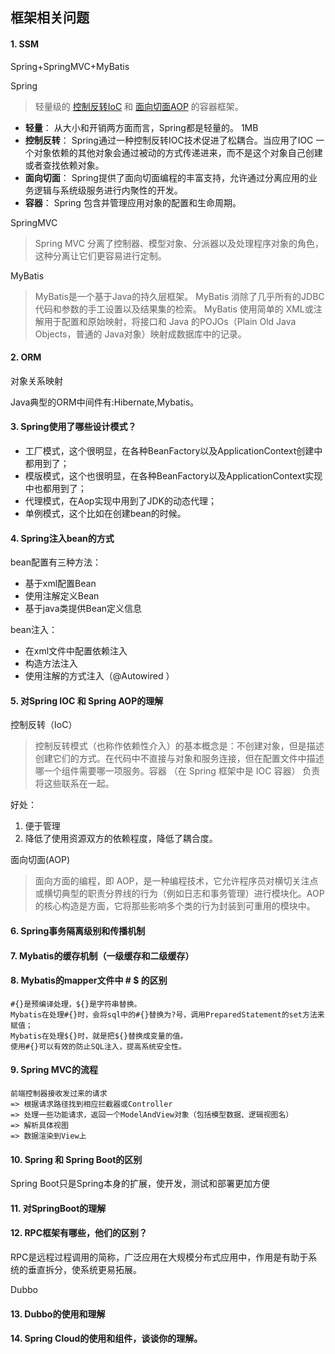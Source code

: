 ## 框架相关问题
#### 1. SSM
Spring+SpringMVC+MyBatis

Spring 
> 轻量级的 [控制反转IoC](Spring-IoC.md) 和 [面向切面AOP](Spring-AOP.md) 的容器框架。
- **轻量**： 从大小和开销两方面而言，Spring都是轻量的。 1MB
- **控制反转**： Spring通过一种控制反转IOC技术促进了松耦合。当应用了IOC 一个对象依赖的其他对象会通过被动的方式传递进来，而不是这个对象自己创建或者查找依赖对象。
- **面向切面**： Spring提供了面向切面编程的丰富支持，允许通过分离应用的业务逻辑与系统级服务进行内聚性的开发。
- **容器**： Spring 包含并管理应用对象的配置和生命周期。 

SpringMVC 
> Spring MVC 分离了控制器、模型对象、分派器以及处理程序对象的角色，这种分离让它们更容易进行定制。

MyBatis
> MyBatis是一个基于Java的持久层框架。
MyBatis 消除了几乎所有的JDBC代码和参数的手工设置以及结果集的检索。
MyBatis 使用简单的 XML或注解用于配置和原始映射，将接口和 Java 的POJOs（Plain Old Java Objects，普通的 Java对象）映射成数据库中的记录。

#### 2. ORM
对象关系映射

Java典型的ORM中间件有:Hibernate,Mybatis。 


#### 3. Spring使用了哪些设计模式？
- 工厂模式，这个很明显，在各种BeanFactory以及ApplicationContext创建中都用到了；
- 模版模式，这个也很明显，在各种BeanFactory以及ApplicationContext实现中也都用到了；
- 代理模式，在Aop实现中用到了JDK的动态代理；
- 单例模式，这个比如在创建bean的时候。

#### 4. Spring注入bean的方式
bean配置有三种方法：
- 基于xml配置Bean
- 使用注解定义Bean
- 基于java类提供Bean定义信息

bean注入：
- 在xml文件中配置依赖注入
- 构造方法注入
- 使用注解的方式注入（@Autowired ）


#### 5. 对Spring IOC 和 Spring AOP的理解
控制反转（IoC）
> 控制反转模式（也称作依赖性介入）的基本概念是：不创建对象，但是描述创建它们的方式。在代码中不直接与对象和服务连接，但在配置文件中描述哪一个组件需要哪一项服务。容器 （在 Spring 框架中是 IOC 容器） 负责将这些联系在一起。

好处： 
1. 便于管理
2. 降低了使用资源双方的依赖程度，降低了耦合度。

面向切面(AOP)
> 面向方面的编程，即 AOP，是一种编程技术，它允许程序员对横切关注点或横切典型的职责分界线的行为（例如日志和事务管理）进行模块化。AOP 的核心构造是方面，它将那些影响多个类的行为封装到可重用的模块中。


#### 6. Spring事务隔离级别和传播机制

#### 7. Mybatis的缓存机制（一级缓存和二级缓存）

#### 8. Mybatis的mapper文件中 # $ 的区别
```text
#{}是预编译处理，${}是字符串替换。
Mybatis在处理#{}时，会将sql中的#{}替换为?号，调用PreparedStatement的set方法来赋值；
Mybatis在处理${}时，就是把${}替换成变量的值。
使用#{}可以有效的防止SQL注入，提高系统安全性。
```

#### 9. Spring MVC的流程
```text
前端控制器接收发过来的请求
=> 根据请求路径找到相应拦截器或Controller
=> 处理一些功能请求，返回一个ModelAndView对象（包括模型数据、逻辑视图名）
=> 解析具体视图
=> 数据渲染到View上

```

#### 10. Spring 和 Spring Boot的区别
Spring Boot只是Spring本身的扩展，使开发，测试和部署更加方便

#### 11. 对SpringBoot的理解

#### 12. RPC框架有哪些，他们的区别？
RPC是远程过程调用的简称，广泛应用在大规模分布式应用中，作用是有助于系统的垂直拆分，使系统更易拓展。

Dubbo



#### 13. Dubbo的使用和理解

#### 14. Spring Cloud的使用和组件，谈谈你的理解。

